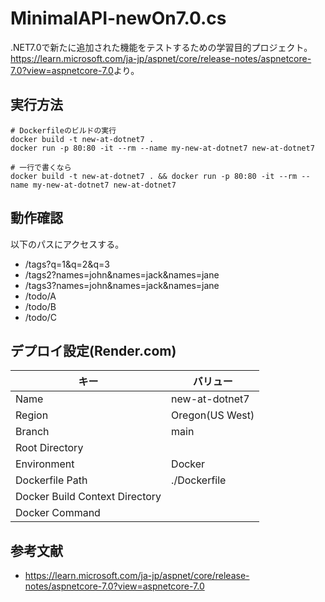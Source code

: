 # MinimalAPI-newOn7.0.cs

.NET7.0で新たに追加された機能をテストするための学習目的プロジェクト。  
<https://learn.microsoft.com/ja-jp/aspnet/core/release-notes/aspnetcore-7.0?view=aspnetcore-7.0>より。  

## 実行方法

```shell
# Dockerfileのビルドの実行
docker build -t new-at-dotnet7 .
docker run -p 80:80 -it --rm --name my-new-at-dotnet7 new-at-dotnet7

# 一行で書くなら
docker build -t new-at-dotnet7 . && docker run -p 80:80 -it --rm --name my-new-at-dotnet7 new-at-dotnet7
```

## 動作確認

以下のパスにアクセスする。  

- /tags?q=1&q=2&q=3
- /tags2?names=john&names=jack&names=jane
- /tags3?names=john&names=jack&names=jane
- /todo/A
- /todo/B
- /todo/C

## デプロイ設定(Render.com)

| キー | バリュー |
| ---- | ---- |
| Name | new-at-dotnet7 |
| Region | Oregon(US West) |
| Branch | main |
| Root Directory |  |
| Environment | Docker |
| Dockerfile Path | ./Dockerfile |
| Docker Build Context Directory |  |
| Docker Command |  |

## 参考文献

- <https://learn.microsoft.com/ja-jp/aspnet/core/release-notes/aspnetcore-7.0?view=aspnetcore-7.0>
